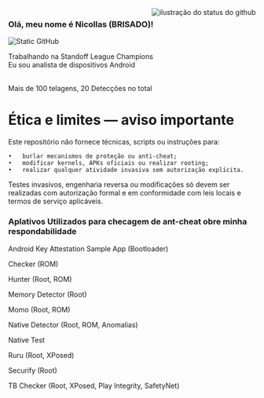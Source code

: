 <img align='right' src="https://github-readme-stats.vercel.app/api?username=nicollasbravo7&show_icons=true&title_color=783c00&text_color=af552e&icon_color=783c00&bg_color=f8efd4&cache_seconds=2300" alt="ilustração do status do github">

### Olá, meu nome é Nicollas (BRISADO)!

<img src="https://img.shields.io/static/v1?label=Overview&message=BRISADO&color=f8efd4&style=for-the-badge&logo=GitHub" alt="Static GitHub">

<p>Trabalhando na Standoff League Champions <br/> Eu sou analista de dispositivos Android</p> <br/> Mais de 100 telagens, 20 Detecções no total</p>









# Ética e limites — aviso importante

Este repositório não fornece técnicas, scripts ou instruções para:

	•	burlar mecanismos de proteção ou anti-cheat;
	•	modificar kernels, APKs oficiais ou realizar rooting;
	•	realizar qualquer atividade invasiva sem autorização explícita.

Testes invasivos, engenharia reversa ou modificações só devem ser realizadas com autorização formal e em conformidade com leis locais e termos de serviço aplicáveis.

### Aplativos Utilizados para checagem de ant-cheat obre minha respondabilidade

Android Key Attestation Sample App (Bootloader)

Checker (ROM)

Hunter (Root, ROM)

Memory Detector (Root)

Momo (Root, ROM)

Native Detector (Root, ROM, Anomalias)

Native Test 

Ruru (Root, XPosed)

Securify (Root)

TB Checker (Root, XPosed, Play Integrity, SafetyNet)
